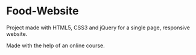 # Food-Website

Project made with HTML5, CSS3 and jQuery for a single page, responsive website.

Made with the help of an online course.